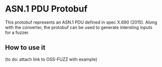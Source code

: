 # ASN.1 PDU Protobuf
This protobuf represents an ASN.1 PDU defined in spec X.690 (2015). Along with the converter, the protobuf can be used to generate intersting inputs for a fuzzer.

## How to use it
(to do: attach link to OSS-FUZZ with example)

